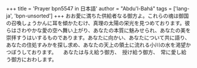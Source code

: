 +++
title = 'Prayer bpn5547 in 日本語'
author = "Abdu'l-Bahá"
tags = ['lang-ja', 'bpn-unsorted']
+++
おお愛に満ちた供給者なる御方よ。これらの魂は御国の召喚しょうかんに耳を傾かたむけ、真理の太陽の栄光を見つめております。彼らはさわやかな愛の空へ舞い上がり、あなたの本質に魅みせられ、あなたの美を崇拝すうはいするものであります。あなたに向かい、あなたについて共に語り、あなたの住処すみかを探し求め、あなたの天上の領土に流れる小川の水を渇望かつぼうしております。
　あなたは与え給う御方、　授け給う御方、　常に愛し給う御方におわします。
